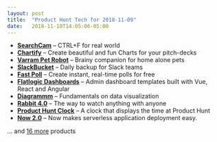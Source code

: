 ```yaml
---
layout: post
title:  "Product Hunt Tech for 2018-11-09"
date:   2018-11-10T14:05:06-05:00
---
```


* **[SearchCam](https://www.producthunt.com/posts/searchcam?utm_campaign=producthunt-api&utm_medium=api&utm_source=Application%3A+Daily+Digest+RSS+%28ID%3A+3202%29)** – CTRL+F for real world
* **[Chartify](https://www.producthunt.com/posts/chartify?utm_campaign=producthunt-api&utm_medium=api&utm_source=Application%3A+Daily+Digest+RSS+%28ID%3A+3202%29)** – Create beautiful and fun Charts for your pitch-decks
* **[Varram Pet Robot](https://www.producthunt.com/posts/varram-pet-robot?utm_campaign=producthunt-api&utm_medium=api&utm_source=Application%3A+Daily+Digest+RSS+%28ID%3A+3202%29)** – Brainy companion for home alone pets
* **[SlackBucket](https://www.producthunt.com/posts/slackbucket?utm_campaign=producthunt-api&utm_medium=api&utm_source=Application%3A+Daily+Digest+RSS+%28ID%3A+3202%29)** – Daily backup for Slack teams
* **[Fast Poll](https://www.producthunt.com/posts/fast-poll?utm_campaign=producthunt-api&utm_medium=api&utm_source=Application%3A+Daily+Digest+RSS+%28ID%3A+3202%29)** – Create instant, real-time polls for free
* **[Flatlogic Dashboards](https://www.producthunt.com/posts/flatlogic-dashboards?utm_campaign=producthunt-api&utm_medium=api&utm_source=Application%3A+Daily+Digest+RSS+%28ID%3A+3202%29)** – Admin dashboard templates built with Vue, React and Angular
* **[Diagrammm](https://www.producthunt.com/posts/diagrammm?utm_campaign=producthunt-api&utm_medium=api&utm_source=Application%3A+Daily+Digest+RSS+%28ID%3A+3202%29)** – Fundamentals on data visualization
* **[Rabbit 4.0](https://www.producthunt.com/posts/rabbit-4-0?utm_campaign=producthunt-api&utm_medium=api&utm_source=Application%3A+Daily+Digest+RSS+%28ID%3A+3202%29)** – The way to watch anything with anyone
* **[Product Hunt Clock](https://www.producthunt.com/posts/product-hunt-clock?utm_campaign=producthunt-api&utm_medium=api&utm_source=Application%3A+Daily+Digest+RSS+%28ID%3A+3202%29)** – A clock that displays the time at Product Hunt
* **[Now 2.0](https://www.producthunt.com/posts/now-2-0?utm_campaign=producthunt-api&utm_medium=api&utm_source=Application%3A+Daily+Digest+RSS+%28ID%3A+3202%29)** – Now makes serverless application deployment easy.

… and [16 more](https://www.producthunt.com/tech) products